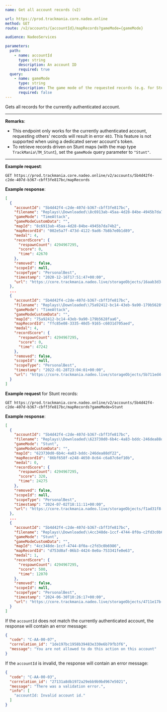 ```yaml
---
name: Get all account records (v2)

url: https://prod.trackmania.core.nadeo.online
method: GET
route: /v2/accounts/{accountId}/mapRecords?gameMode={gameMode}

audience: NadeoServices

parameters:
  path:
    - name: accountId
      type: string
      description: An account ID
      required: true
  query:
    - name: gameMode
      type: string
      description: The game mode of the requested records (e.g. for Stunt maps)
      required: false
---
```


Gets all records for the currently authenticated account.

---

**Remarks**:

- This endpoint only works for the currently authenticated account, requesting others' records will result in error `403`. This feature is not supported when using a dedicated server account's token.
- To retrieve records driven on Stunt maps (with the map type `TrackMania\TM_Stunt`), set the `gameMode` query parameter to `"Stunt"`.

---

**Example request**:

```plain
GET https://prod.trackmania.core.nadeo.online/v2/accounts/5b4d42f4-c2de-407d-b367-cbff3fe817bc/mapRecords
```

**Example response**:

```json
[
  {
    "accountId": "5b4d42f4-c2de-407d-b367-cbff3fe817bc",
    "filename": "Replays\\Downloaded\\8c6913ab-45aa-4d28-84be-4945b7da74b2_5b4d42f4-c2de-407d-b367-cbff3fe817bc_(0'42''67).replay.gbx",
    "gameMode": "TimeAttack",
    "gameModeCustomData": "",
    "mapId": "8c6913ab-45aa-4d28-84be-4945b7da74b2",
    "mapRecordId": "002e5a7f-473d-4122-9ad6-7b8b7e0b1d89",
    "medal": 4,
    "recordScore": {
      "respawnCount": 4294967295,
      "score": 0,
      "time": 42670
    },
    "removed": false,
    "scopeId": null,
    "scopeType": "PersonalBest",
    "timestamp": "2020-12-16T17:51:47+00:00",
    "url": "https://core.trackmania.nadeo.live/storageObjects/16aab3d3-1d31-46b3-b68b-a2b5268ebb4a"
  },
  ...
  {
    "accountId": "5b4d42f4-c2de-407d-b367-cbff3fe817bc",
    "filename": "Replays\\Downloaded\\75a92412-bc14-43eb-9a90-179b5628faa6_5b4d42f4-c2de-407d-b367-cbff3fe817bc_(0'47''24).replay.gbx",
    "gameMode": "TimeAttack",
    "gameModeCustomData": "",
    "mapId": "75a92412-bc14-43eb-9a90-179b5628faa6",
    "mapRecordId": "ffc85e08-3335-40d5-9165-c6031d705aed",
    "medal": 4,
    "recordScore": {
      "respawnCount": 4294967295,
      "score": 0,
      "time": 47242
    },
    "removed": false,
    "scopeId": null,
    "scopeType": "PersonalBest",
    "timestamp": "2022-01-28T23:04:01+00:00",
    "url": "https://core.trackmania.nadeo.live/storageObjects/5b711ed4-6114-4b9f-b7c5-860f5ab69047"
  }
]
```

**Example request** for Stunt records:

```plain
GET https://prod.trackmania.core.nadeo.online/v2/accounts/5b4d42f4-c2de-407d-b367-cbff3fe817bc/mapRecords?gameMode=Stunt
```

**Example response**:

```json
[
  {
    "accountId": "5b4d42f4-c2de-407d-b367-cbff3fe817bc",
    "filename": "Replays\\Downloaded\\623730d0-6b4c-4a83-bddc-246dea88df22_5b4d42f4-c2de-407d-b367-cbff3fe817bc_(320-0'24''27).replay.gbx",
    "gameMode": "Stunt",
    "gameModeCustomData": "",
    "mapId": "623730d0-6b4c-4a83-bddc-246dea88df22",
    "mapRecordId": "86bf658f-e248-4650-8c64-c6a87c6ef10b",
    "medal": 0,
    "recordScore": {
      "respawnCount": 4294967295,
      "score": 320,
      "time": 24275
    },
    "removed": false,
    "scopeId": null,
    "scopeType": "PersonalBest",
    "timestamp": "2024-07-02T18:11:11+00:00",
    "url": "https://core.trackmania.nadeo.live/storageObjects/f1ad31f8-aceb-43f7-844d-623e0aca2de0"
  },
  ...
  {
    "accountId": "5b4d42f4-c2de-407d-b367-cbff3fe817bc",
    "filename": "Replays\\Downloaded\\4cc348de-1ccf-4744-8f0a-c2fd3c0b6986_5b4d42f4-c2de-407d-b367-cbff3fe817bc_(500-0'12''7).replay.gbx",
    "gameMode": "Stunt",
    "gameModeCustomData": "",
    "mapId": "4cc348de-1ccf-4744-8f0a-c2fd3c0b6986",
    "mapRecordId": "d753d0af-06b3-4424-8e0a-753341fe0e63",
    "medal": 1,
    "recordScore": {
      "respawnCount": 4294967295,
      "score": 500,
      "time": 12070
    },
    "removed": false,
    "scopeId": null,
    "scopeType": "PersonalBest",
    "timestamp": "2024-06-30T10:26:17+00:00",
    "url": "https://core.trackmania.nadeo.live/storageObjects/4711e17b-8959-45d9-a930-705b64486513"
  }
]
```

If the `accountId` does not match the currently authenticated account, the response will contain an error message:

```json
{
  "code": "C-AA-00-07",
  "correlation_id": "1de197bc1958b39483e330e6b79fb3f6",
  "message": "You are not allowed to do this action on this account"
}
```

If the `accountId` is invalid, the response will contain an error message:

```json
{
  "code": "C-AA-00-03",
  "correlation_id": "27131a8db1972a29ebb9b9bd967e5021",
  "message": "There was a validation error.",
  "info": [
    "accountId: Invalid account id."
  ]
}
```
